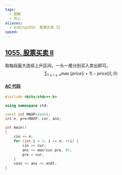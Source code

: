 ```yaml
---
tags:
  - 题解
  - 贪心
aliases:
  - AcWing1055. 股票买卖 II
speed:
---
```

## [1055. 股票买卖 II](https://www.acwing.com/problem/content/1057/)

取每段最大连续上升区间，一头一尾分别买入卖出即可。
$$
\sum_{1\leq i\leq n}\max(price[i+1]-price[i], 0)
$$

#### [AC 代码](https://www.acwing.com/problem/content/submission/code_detail/36443496/)

```cpp
#include <bits/stdc++.h>

using namespace std;

const int MAXP=1e4+5;
int n, pre=MAXP, cur, ans;

int main()
{
	cin >> n;
	for (int i = 1; i <= n; ++i) {
		cin >> cur;
		ans += max(cur-pre, 0);
		pre = cur;
	}
	cout << ans << endl;
}
```